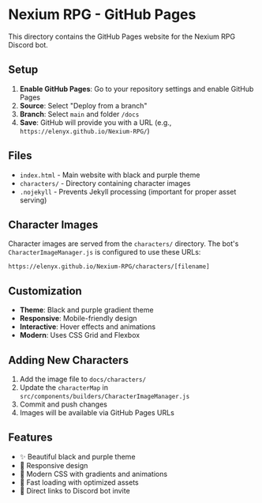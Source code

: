 # Nexium RPG - GitHub Pages

This directory contains the GitHub Pages website for the Nexium RPG Discord bot.

## Setup

1. **Enable GitHub Pages**: Go to your repository settings and enable GitHub Pages
2. **Source**: Select "Deploy from a branch"
3. **Branch**: Select `main` and folder `/docs`
4. **Save**: GitHub will provide you with a URL (e.g., `https://elenyx.github.io/Nexium-RPG/`)

## Files

- `index.html` - Main website with black and purple theme
- `characters/` - Directory containing character images
- `.nojekyll` - Prevents Jekyll processing (important for proper asset serving)

## Character Images

Character images are served from the `characters/` directory. The bot's `CharacterImageManager.js` is configured to use these URLs:

```
https://elenyx.github.io/Nexium-RPG/characters/[filename]
```

## Customization

- **Theme**: Black and purple gradient theme
- **Responsive**: Mobile-friendly design
- **Interactive**: Hover effects and animations
- **Modern**: Uses CSS Grid and Flexbox

## Adding New Characters

1. Add the image file to `docs/characters/`
2. Update the `characterMap` in `src/components/builders/CharacterImageManager.js`
3. Commit and push changes
4. Images will be available via GitHub Pages URLs

## Features

- ✨ Beautiful black and purple theme
- 📱 Responsive design
- 🎨 Modern CSS with gradients and animations
- 🚀 Fast loading with optimized assets
- 🔗 Direct links to Discord bot invite
